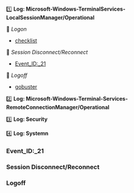 :one: **Log: Microsoft-Windows-TerminalServices-LocalSessionManager/Operational** 

  :link: *Logon*
  - [checklist](#checklist) 
 
  :link: *Session Disconnect/Reconnect*
  - [Event_ID:_21](#Event_ID:_21)

  :link: *Logoff* 
  - [gobuster](#gobuster)


:two: **Log: Microsoft-Windows-Terminal-Services-RemoteConnectionManager/Operational**

:three: **Log: Security**

:four: **Log: Systemn**

  

### Event_ID:_21



### Session Disconnect/Reconnect



### Logoff
